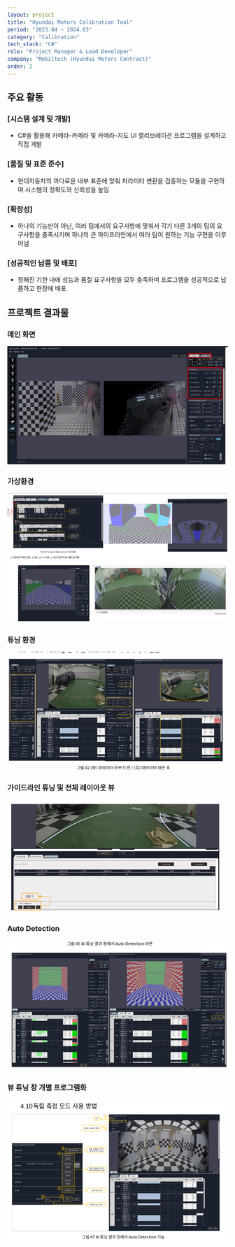 ```yaml
---
layout: project
title: "Hyundai Motors Calibration Tool"
period: "2023.04 ~ 2024.03"
category: "Calibration"
tech_stack: "C#"
role: "Project Manager & Lead Developer"
company: "Mobiltech (Hyundai Motors Contract)"
order: 2
---
```


## 주요 활동

### [시스템 설계 및 개발]
- C#을 활용해 카메라-카메라 및 카메라-지도 UI 캘리브레이션 프로그램을 설계하고 직접 개발

### [품질 및 표준 준수]
- 현대자동차의 까다로운 내부 표준에 맞춰 파라미터 변환을 검증하는 모듈을 구현하여 시스템의 정확도와 신뢰성을 높임

### [확장성]
- 하나의 기능만이 아닌, 여러 팀에서의 요구사항에 맞춰서 각기 다른 3개의 팀의 요구사항을 충족시키며 하나의 큰 파이프라인에서 여러 팀이 원하는 기능 구현을 이루어냄

### [성공적인 납품 및 배포]
- 정해진 기한 내에 성능과 품질 요구사항을 모두 충족하며 프로그램을 성공적으로 납품하고 현장에 배포

## 프로젝트 결과물

### 메인 화면
![Main Screen](/assets/images/projects/hyundai_calib/main_screen.png)

### 가상환경
![Virtual Environment](/assets/images/projects/hyundai_calib/virtual_env.png)

### 튜닝 환경
![Tuning Environment](/assets/images/projects/hyundai_calib/tuning_env.png)

### 가이드라인 튜닝 및 전체 레이아웃 뷰
![Guideline Tuning](/assets/images/projects/hyundai_calib/guideline_tuning.png)

### Auto Detection
![Auto Detection](/assets/images/projects/hyundai_calib/auto_detection.png)

### 뷰 튜닝 창 개별 프로그램화
![View Tuning](/assets/images/projects/hyundai_calib/view_tuning.png)
